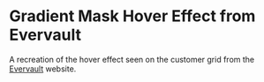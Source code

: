 # Gradient Mask Hover Effect from Evervault

A recreation of the hover effect seen on the customer grid from the [Evervault](https://evervault.com/customers) website.





